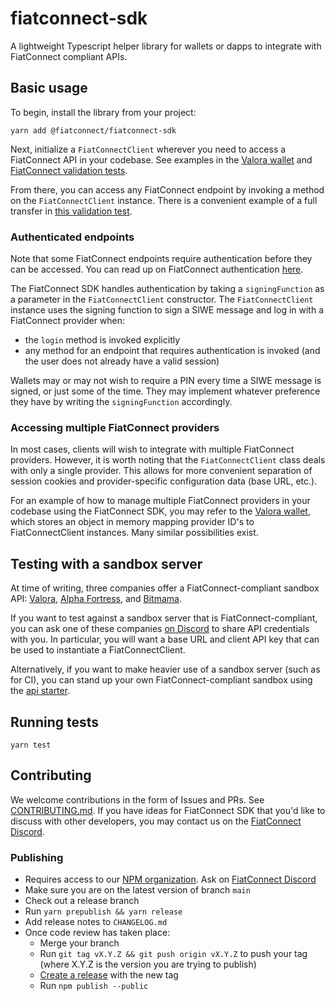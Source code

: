 # fiatconnect-sdk

A lightweight Typescript helper library for wallets or dapps to integrate with FiatConnect compliant APIs.

## Basic usage

To begin, install the library from your project:
```console
yarn add @fiatconnect/fiatconnect-sdk
```

Next, initialize a `FiatConnectClient` wherever you need to access a FiatConnect API in your codebase. See examples in
the [Valora wallet](https://github.com/valora-inc/wallet/blob/61cb017439c7e606d6c09d6a276584d15a857968/src/fiatconnect/clients.ts#L34) 
and [FiatConnect validation tests](https://github.com/fiatconnect/validate/blob/main/validations/kyc.test.ts#L18).

From there, you can access any FiatConnect endpoint by invoking a method on the `FiatConnectClient` instance. There is 
a convenient example of a full transfer in [this validation test](https://github.com/fiatconnect/validate/blob/63995bd10c160c0ed7a82a7a4c505ae5a9743246/validations/transfer.test.ts#L50).

### Authenticated endpoints
Note that some FiatConnect endpoints require authentication before they can be accessed. You can read up on FiatConnect 
authentication [here](https://github.com/fiatconnect/specification/blob/main/fiatconnect-api.md#331-sign-in-with-ethereum).

The FiatConnect SDK handles authentication by taking a `signingFunction` as a parameter in the `FiatConnectClient` 
constructor. The `FiatConnectClient` instance uses the signing function to sign a SIWE message and log in with a 
FiatConnect provider when:
- the `login` method is invoked explicitly
- any method for an endpoint that requires authentication is invoked (and the user does not already have a valid session)

Wallets may or may not wish to require a PIN every time a SIWE message is signed, or just some of the time. They may implement 
whatever preference they have by writing the `signingFunction` accordingly.

### Accessing multiple FiatConnect providers
In most cases, clients will wish to integrate with multiple FiatConnect providers. However, it is worth noting that the 
`FiatConnectClient` class deals with only a single provider. This allows for more convenient separation of session 
cookies and provider-specific configuration data (base URL, etc.). 

For an example of how to manage multiple 
FiatConnect providers in your codebase using the FiatConnect SDK, you may refer to the 
[Valora wallet](https://github.com/valora-inc/wallet/blob/61cb017439c7e606d6c09d6a276584d15a857968/src/fiatconnect/clients.ts#L11),
 which stores an object in memory mapping provider ID's to FiatConnectClient instances. Many similar possibilities exist.

## Testing with a sandbox server
At time of writing, three companies offer a FiatConnect-compliant sandbox API: [Valora](https://valoraapp.com/), 
[Alpha Fortress](https://www.alphafortress.com/), and [Bitmama](https://bitmama.io/).

If you want to test against a sandbox server that is FiatConnect-compliant, you can ask one of these companies [on
Discord](https://discord.gg/yR5hFEVcRz) to share API credentials with you. In particular, you will want a base URL and
client API key that can be used to instantiate a FiatConnectClient.

Alternatively, if you want to make heavier use of
a sandbox server (such as for CI), you can stand up your own FiatConnect-compliant sandbox using the
[api starter](https://github.com/fiatconnect/api-starter).

## Running tests

```console
yarn test
```

## Contributing

We welcome contributions in the form of Issues and PRs. See [CONTRIBUTING.md](CONTRIBUTING.md). If you have ideas for 
FiatConnect SDK that you'd like to discuss with other developers, you may contact us on the 
[FiatConnect Discord](https://discord.gg/yR5hFEVcRz). 

### Publishing

- Requires access to our [NPM organization](https://www.npmjs.com/org/fiatconnect). Ask on [FiatConnect Discord](https://discord.gg/yR5hFEVcRz)
- Make sure you are on the latest version of branch `main`
- Check out a release branch
- Run `yarn prepublish && yarn release`
- Add release notes to `CHANGELOG.md`
- Once code review has taken place:
  - Merge your branch
  - Run `git tag vX.Y.Z && git push origin vX.Y.Z` to push your tag (where X.Y.Z is the version you are trying to publish)
  - [Create a release](https://github.com/fiatconnect/fiatconnect-sdk/releases) with the new tag
  - Run `npm publish --public`
